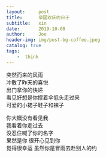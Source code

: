 ```yaml
---
layout:     post
title:      举国欢庆的日子
subtitle:   xin
date:       2019-10-08
author:     Joe
header-img: img/post-bg-coffee.jpeg
catalog: true
tags:
    -  think   
---
```

突然而来的风雨  
冲散了昨天的喜悦  
出门拿你的快递  
看见好想是你撑着伞低头走过来  
可爱的小裙子鞋子和袜子  

你大概没有看见我  
我看着你走过去  
没忍住喊了你的名字  
果然是你
很开心见到你  
觉得很幸运
虽然你是冒雨去赴别人的约
